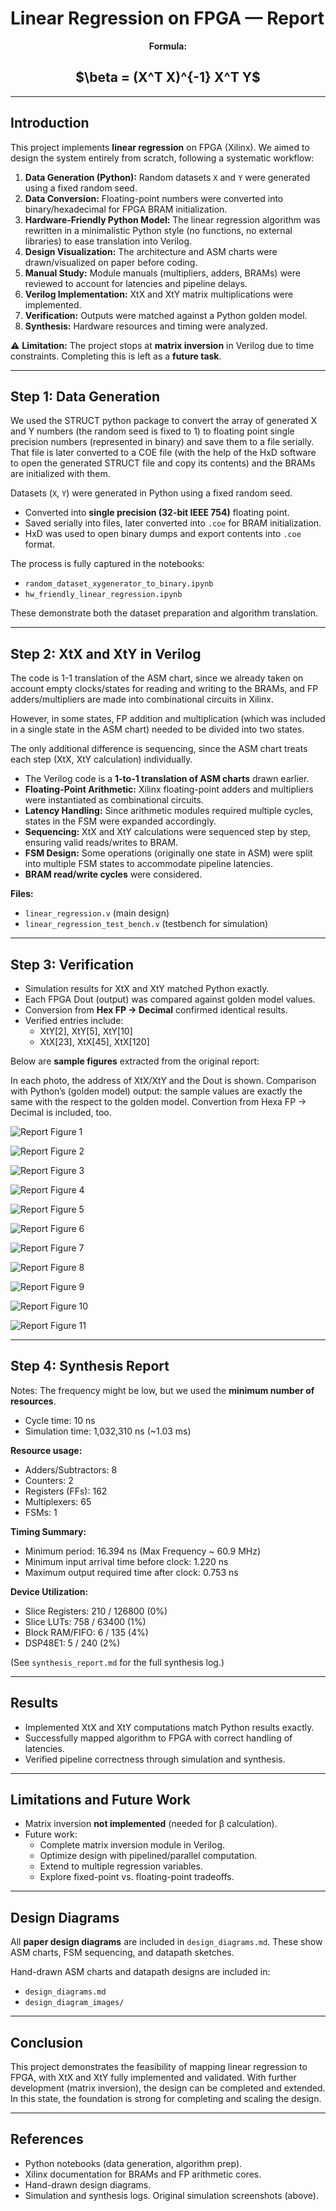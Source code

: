 # Linear Regression on FPGA — Report

<div align="center">

<strong>Formula:</strong><br>
<h2> $\beta = (X^T X)^{-1} X^T Y$ </h2>

</div>

---

## Introduction

This project implements **linear regression** on FPGA (Xilinx). We aimed to design the system entirely from scratch, following a systematic workflow:

1. **Data Generation (Python):** Random datasets `X` and `Y` were generated using a fixed random seed.  
2. **Data Conversion:** Floating-point numbers were converted into binary/hexadecimal for FPGA BRAM initialization.  
3. **Hardware-Friendly Python Model:** The linear regression algorithm was rewritten in a minimalistic Python style (no functions, no external libraries) to ease translation into Verilog.  
4. **Design Visualization:** The architecture and ASM charts were drawn/visualized on paper before coding.  
5. **Manual Study:** Module manuals (multipliers, adders, BRAMs) were reviewed to account for latencies and pipeline delays.  
6. **Verilog Implementation:** XtX and XtY matrix multiplications were implemented.  
7. **Verification:** Outputs were matched against a Python golden model.  
8. **Synthesis:** Hardware resources and timing were analyzed.  

⚠️ **Limitation:** The project stops at **matrix inversion** in Verilog due to time constraints. Completing this is left as a **future task**.

---

## Step 1: Data Generation

We used the STRUCT python package to convert the array of generated X and Y numbers (the random seed is fixed to 1) to floating point single precision numbers (represented in binary) and save them to a file serially. That file is later converted to a COE file (with the help of the HxD software to open the generated STRUCT file and copy its contents) and the BRAMs are initialized with them.

Datasets (`X`, `Y`) were generated in Python using a fixed random seed.  
- Converted into **single precision (32-bit IEEE 754)** floating point.  
- Saved serially into files, later converted into `.coe` for BRAM initialization.  
- HxD was used to open binary dumps and export contents into `.coe` format.  

The process is fully captured in the notebooks:  
- `random_dataset_xygenerator_to_binary.ipynb`  
- `hw_friendly_linear_regression.ipynb`  

These demonstrate both the dataset preparation and algorithm translation.

---

## Step 2: XtX and XtY in Verilog

The code is 1-1 translation of the ASM chart, since we already taken on account empty clocks/states for reading and writing to the BRAMs, and FP adders/multipliers are made into combinational circuits in Xilinx.

However, in some states, FP addition and multiplication (which was included in a single state in the ASM chart) needed to be divided into two states.

The only additional difference is sequencing, since the ASM chart treats each step (XtX, XtY calculation) individually.


- The Verilog code is a **1-to-1 translation of ASM charts** drawn earlier.
- **Floating-Point Arithmetic:** Xilinx floating-point adders and multipliers were instantiated as combinational circuits.  
- **Latency Handling:** Since arithmetic modules required multiple cycles, states in the FSM were expanded accordingly.  
- **Sequencing:** XtX and XtY calculations were sequenced step by step, ensuring valid reads/writes to BRAM.  
- **FSM Design:** Some operations (originally one state in ASM) were split into multiple FSM states to accommodate pipeline latencies.
- **BRAM read/write cycles** were considered.

**Files:**  
- `linear_regression.v`  (main design)
- `linear_regression_test_bench.v`  (testbench for simulation)

---

## Step 3: Verification

- Simulation results for XtX and XtY matched Python exactly.  
- Each FPGA Dout (output) was compared against golden model values.
- Conversion from **Hex FP → Decimal** confirmed identical results.  
- Verified entries include:  
  - XtY[2], XtY[5], XtY[10]  
  - XtX[23], XtX[45], XtX[120]  

Below are **sample figures** extracted from the original report:

In each photo, the address of XtX/XtY and the Dout is shown. Comparison with Python’s (golden model) output: the sample values are exactly the same with the respect to the golden model. Convertion from Hexa FP -> Decimal is included, too.

![Report Figure 1](report_images/report_img_1.png)

![Report Figure 2](report_images/report_img_2.png)

![Report Figure 3](report_images/report_img_3.png)

![Report Figure 4](report_images/report_img_4.png)

![Report Figure 5](report_images/report_img_5.png)

![Report Figure 6](report_images/report_img_6.png)

![Report Figure 7](report_images/report_img_7.png)

![Report Figure 8](report_images/report_img_8.png)

![Report Figure 9](report_images/report_img_9.png)

![Report Figure 10](report_images/report_img_10.png)

![Report Figure 11](report_images/report_img_11.png)

---

## Step 4: Synthesis Report

Notes: The frequency might be low, but we used the **minimum number of resources**.  

- Cycle time: 10 ns  
- Simulation time: 1,032,310 ns (~1.03 ms)  

**Resource usage:**  
- Adders/Subtractors: 8  
- Counters: 2  
- Registers (FFs): 162  
- Multiplexers: 65  
- FSMs: 1  

**Timing Summary:**  
- Minimum period: 16.394 ns (Max Frequency ~ 60.9 MHz)  
- Minimum input arrival time before clock: 1.220 ns  
- Maximum output required time after clock: 0.753 ns  

**Device Utilization:**  
- Slice Registers: 210 / 126800 (0%)  
- Slice LUTs: 758 / 63400 (1%)  
- Block RAM/FIFO: 6 / 135 (4%)  
- DSP48E1: 5 / 240 (2%)  

(See `synthesis_report.md` for the full synthesis log.)

---

## Results

- Implemented XtX and XtY computations match Python results exactly.  
- Successfully mapped algorithm to FPGA with correct handling of latencies.  
- Verified pipeline correctness through simulation and synthesis.   

---

## Limitations and Future Work

- Matrix inversion **not implemented** (needed for β calculation).  
- Future work:  
  - Complete matrix inversion module in Verilog.  
  - Optimize design with pipelined/parallel computation.  
  - Extend to multiple regression variables.  
  - Explore fixed-point vs. floating-point tradeoffs.   

---

## Design Diagrams

All **paper design diagrams** are included in `design_diagrams.md`. These show ASM charts, FSM sequencing, and datapath sketches.  

Hand-drawn ASM charts and datapath designs are included in:  
- `design_diagrams.md`  
- `design_diagram_images/`  

---

## Conclusion

This project demonstrates the feasibility of mapping linear regression to FPGA, with XtX and XtY fully implemented and validated. With further development (matrix inversion), the design can be completed and extended. In this state, the foundation is strong for completing and scaling the design.

---

## References

- Python notebooks (data generation, algorithm prep).  
- Xilinx documentation for BRAMs and FP arithmetic cores. 
- Hand-drawn design diagrams.  
- Simulation and synthesis logs. Original simulation screenshots (above).